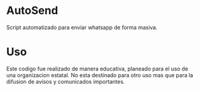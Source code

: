 # AutoSend
 Script automatizado para enviar whatsapp de forma masiva.

# Uso
Este codigo fue realizado de manera educativa, planeado para el uso de una organizacion estatal. No esta destinado para otro uso mas que para la difusion de avisos y comunicados importantes.
